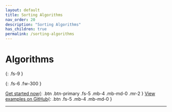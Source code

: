 ```yaml
---
layout: default
title: Sorting Algorithms
nav_order: 20
description: "Sorting Algorithms"
has_children: true
permalink: /sorting-algorithms
---
```


# Algorithms
{: .fs-9 }


{: .fs-6 .fw-300 }

[Get started now](#data-structures-vs-apis){: .btn .btn-primary .fs-5 .mb-4 .mb-md-0 .mr-2 } [View examples on GitHub](https://github.com/Iretha/data-structures-and-algorithms){: .btn .fs-5 .mb-4 .mb-md-0 }

---

